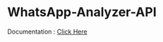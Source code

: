 # WhatsApp-Analyzer-API

Documentation : [Click Here](https://souravsuvarna.github.io/wachat-analyzer-api-docs/)

